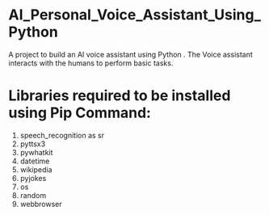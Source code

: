 # AI_Personal_Voice_Assistant_Using_Python
A project to build an AI voice assistant using Python . The Voice assistant interacts with the humans to perform basic tasks.
# Libraries required to be installed using Pip Command:
1. speech_recognition as sr
2. pyttsx3
3. pywhatkit
4. datetime
5. wikipedia
6. pyjokes
7. os
8. random
9. webbrowser
